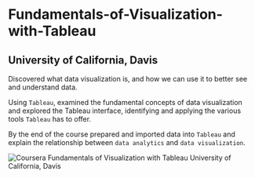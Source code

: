 # Fundamentals-of-Visualization-with-Tableau

## University of California, Davis

Discovered what data visualization is, and how we can use it to better see and understand data. 

Using ```Tableau```, examined the fundamental concepts of data visualization and explored the Tableau interface, identifying and applying the various tools ```Tableau``` has to offer. 

By the end of the course prepared and imported data into ```Tableau``` and explain the relationship between `data analytics` and `data visualization`.

![Coursera Fundamentals of Visualization with Tableau University of California, Davis](https://user-images.githubusercontent.com/72308696/201545996-2380c2aa-5d9f-44e9-834a-625179dba296.jpg)
